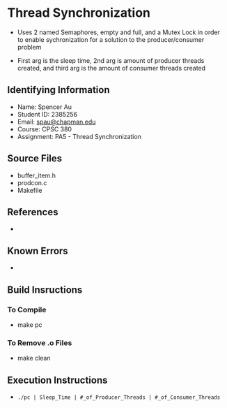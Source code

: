 # Thread Synchronization

+ Uses 2 named Semaphores, empty and full, and a Mutex Lock in order to enable
sychronization for a solution to the producer/consumer problem

+ First arg is the sleep time, 2nd arg is amount of producer threads created, and
third arg is the amount of consumer threads created

## Identifying Information

+ Name: Spencer Au
+ Student ID: 2385256
+ Email: spau@chapman.edu
+ Course: CPSC 380
+ Assignment: PA5 - Thread Synchronization

## Source Files

+ buffer_item.h
+ prodcon.c
+ Makefile

## References

+

## Known Errors

+

## Build Insructions

### To Compile

+ make pc

### To Remove .o Files

+ make clean

## Execution Instructions

+ ```./pc | Sleep_Time | #_of_Producer_Threads | #_of_Consumer_Threads```
